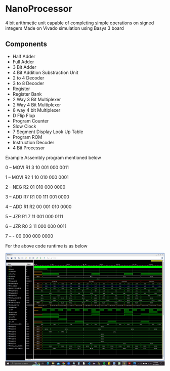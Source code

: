 # NanoProcessor

4 bit arithmetic unit capable of completing simple operations on signed integers
Made on Vivado simulation using Basys 3 board

## Components
- Half Adder
- Full Adder
- 3 Bit Adder
- 4 Bit Addition Substraction Unit
- 2 to 4 Decoder
- 3 to 8 Decoder
- Register
- Register Bank
- 2 Way 3 Bit Multiplexer
- 2 Way 4 Bit Multiplexer
- 8 way 4 bit Multiplexer
- D Flip Flop
- Program Counter
- Slow Clock
- 7 Segment Display Look Up Table
- Program ROM
- Instruction Decoder
- 4 Bit Processor

Example Assembly program mentioned below

<p>0 –   MOVI R1 3   10 001 000 0011</p>
<p>1 –   MOVI R2 1   10 010 000 0001</p>
<p>2 –   NEG R2      01 010 000 0000</p>
<p>3 –   ADD R7 R1   00 111 001 0000</p>
<p>4 –   ADD R1 R2   00 001 010 0000</p>
<p>5 –   JZR R1 7    11 001 000 0111</p>
<p>6 –   JZR R0 3    11 000 000 0011</p>
<p>7 –      -        00 000 000 0000</p>

For the above code runtime is as below

<img src="image.jpg"/>

